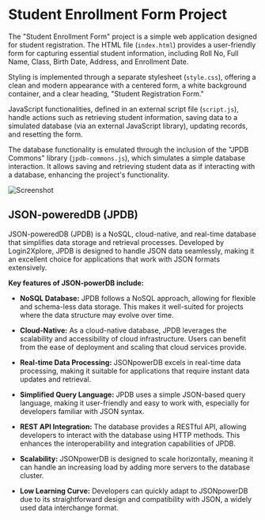 # Student Enrollment Form Project

The "Student Enrollment Form" project is a simple web application designed for student registration. The HTML file (`index.html`) provides a user-friendly form for capturing essential student information, including Roll No, Full Name, Class, Birth Date, Address, and Enrollment Date.

Styling is implemented through a separate stylesheet (`style.css`), offering a clean and modern appearance with a centered form, a white background container, and a clear heading, "Student Registration Form."

JavaScript functionalities, defined in an external script file (`script.js`), handle actions such as retrieving student information, saving data to a simulated database (via an external JavaScript library), updating records, and resetting the form.

The database functionality is emulated through the inclusion of the "JPDB Commons" library (`jpdb-commons.js`), which simulates a simple database interaction. It allows saving and retrieving student data as if interacting with a database, enhancing the project's functionality.

![Screenshot](https://github.com/Parthiee/JsonPowerDB-Assignment/assets/100670393/03cb939f-f80e-4f1b-9135-b1e0da2353a4)

## JSON-poweredDB (JPDB)

JSON-poweredDB (JPDB) is a NoSQL, cloud-native, and real-time database that simplifies data storage and retrieval processes. Developed by Login2Xplore, JPDB is designed to handle JSON data seamlessly, making it an excellent choice for applications that work with JSON formats extensively.

**Key features of JSON-powerDB include:**

- **NoSQL Database:** JPDB follows a NoSQL approach, allowing for flexible and schema-less data storage. This makes it well-suited for projects where the data structure may evolve over time.

- **Cloud-Native:** As a cloud-native database, JPDB leverages the scalability and accessibility of cloud infrastructure. Users can benefit from the ease of deployment and scaling that cloud services provide.

- **Real-time Data Processing:** JSONpowerDB excels in real-time data processing, making it suitable for applications that require instant data updates and retrieval.

- **Simplified Query Language:** JPDB uses a simple JSON-based query language, making it user-friendly and easy to work with, especially for developers familiar with JSON syntax.

- **REST API Integration:** The database provides a RESTful API, allowing developers to interact with the database using HTTP methods. This enhances the interoperability and integration capabilities of JPDB.

- **Scalability:** JSONpowerDB is designed to scale horizontally, meaning it can handle an increasing load by adding more servers to the database cluster.

- **Low Learning Curve:** Developers can quickly adapt to JSONpowerDB due to its straightforward design and compatibility with JSON, a widely used data interchange format.
